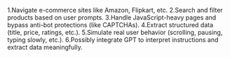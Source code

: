 1.Navigate e-commerce sites like Amazon, Flipkart, etc.
2.Search and filter products based on user prompts.
3.Handle JavaScript-heavy pages and bypass anti-bot protections (like CAPTCHAs).
4.Extract structured data (title, price, ratings, etc.).
5.Simulate real user behavior (scrolling, pausing, typing slowly, etc.).
6.Possibly integrate GPT to interpret instructions and extract data meaningfully.
